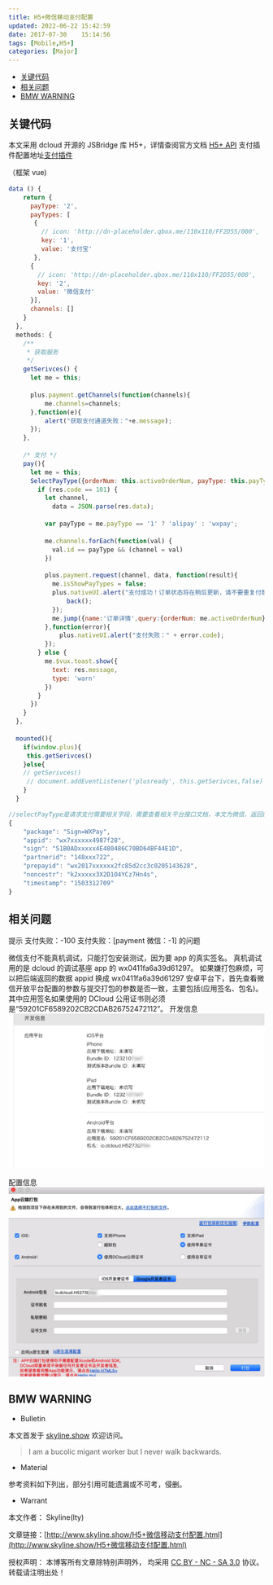 ```yaml
---
title: H5+微信移动支付配置
updated: 2022-06-22	15:42:59
date: 2017-07-30	15:14:56
tags: [Mobile,H5+]
categories: [Major]
---
```

            
            

<!-- @import "[TOC]" {cmd="toc" depthFrom=1 depthTo=6 orderedList=false} -->

<!-- code_chunk_output -->

  - [关键代码](#关键代码)
  - [相关问题](#相关问题)
  - [BMW WARNING](#bmw-warning)


<!-- /code_chunk_output -->

## 关键代码

本文采用 dcloud 开源的 JSBridge 库 H5+，详情查阅官方文档
[H5+ API](http://www.html5plus.org/doc/h5p.html)
支付插件配置地址[支付插件](https://ask.dcloud.net.cn/article/71)

（框架 vue)

```js
data () {
    return {
      payType: '2',
      payTypes: [
       {
         // icon: 'http://dn-placeholder.qbox.me/110x110/FF2D55/000',
         key: '1',
         value: '支付宝'
       },
      {
        // icon: 'http://dn-placeholder.qbox.me/110x110/FF2D55/000',
        key: '2',
        value: '微信支付'
      }],
      channels: []
    }
  },
  methods: {
    /**
     * 获取服务
     */
    getSerivces() {
      let me = this;

      plus.payment.getChannels(function(channels){
          me.channels=channels;
      },function(e){
          alert("获取支付通道失败："+e.message);
      });
    },

    /* 支付 */
    pay(){
      let me = this;
      SelectPayType({orderNum: this.activeOrderNum, payType: this.payType}).then(res => {
        if (res.code == 101) {
          let channel,
            data = JSON.parse(res.data);

          var payType = me.payType == '1' ? 'alipay' : 'wxpay';

          me.channels.forEach(function(val) {
            val.id == payType && (channel = val)
          })

          plus.payment.request(channel, data, function(result){
            me.isShowPayTypes = false;
            plus.nativeUI.alert("支付成功！订单状态将在稍后更新，请不要重复付款",function(){
                back();
            });
            me.jump({name:'订单详情',query:{orderNum: me.activeOrderNum}})
          },function(error){
              plus.nativeUI.alert("支付失败：" + error.code);
          });
        } else {
          me.$vux.toast.show({
            text: res.message,
            type: 'warn'
          })
        }
      })
    }
  },

  mounted(){
    if(window.plus){
     this.getSerivces()
    }else{
    // getSerivces()
     // document.addEventListener('plusready', this.getSerivces,false)
    }
  }
```

```js
//selectPayType是请求支付需要相关字段，需要查看相关平台接口文档，本文为微信，返回的字段如下
{
    "package": "Sign=WXPay",
    "appid": "wx7xxxxxx4987f28",
    "sign": "51B0ADxxxxx4E480486C70BD64BF44E1D",
    "partnerid": "148xxx722",
    "prepayid": "wx2017xxxxxx2fc85d2cc3c0205143628",
    "noncestr": "k2xxxxx3X2D1O4YCz7Hn4s",
    "timestamp": "1503312709"
}
```

## 相关问题

提示 支付失败：-100 支付失败：[payment 微信：-1] 的问题

微信支付不能真机调试，只能打包安装测试，因为要 app 的真实签名。
真机调试用的是 dcloud 的调试基座 app 的 wx0411fa6a39d61297。
如果嫌打包麻烦，可以把后端返回的数据 appid 换成 wx0411fa6a39d61297
安卓平台下，首先查看微信开放平台配置的参数与提交打包的参数是否一致，主要包括(应用签名、包名)。
其中应用签名如果使用的 DCloud 公用证书则必须是“59201CF6589202CB2CDAB26752472112”。
开发信息
![H5+微信移动支付配置20220623180104](https://raw.githubusercontent.com/skylinety/blog-pics/master/imgs/H5%2B%E5%BE%AE%E4%BF%A1%E7%A7%BB%E5%8A%A8%E6%94%AF%E4%BB%98%E9%85%8D%E7%BD%AE20220623180104.png)

配置信息
![H5+微信移动支付配置20220623180222](https://raw.githubusercontent.com/skylinety/blog-pics/master/imgs/H5%2B%E5%BE%AE%E4%BF%A1%E7%A7%BB%E5%8A%A8%E6%94%AF%E4%BB%98%E9%85%8D%E7%BD%AE20220623180222.png)

## BMW WARNING
<!--more-->

- Bulletin

本文首发于 [skyline.show](http://www.skyline.show) 欢迎访问。

> I am a bucolic migant worker but I never walk backwards.

- Material

参考资料如下列出，部分引用可能遗漏或不可考，侵删。

>

- Warrant

本文作者： Skyline(lty)

文章链接：[http://www.skyline.show/H5+微信移动支付配置.html](http://www.skyline.show/H5+微信移动支付配置.html)

授权声明： 本博客所有文章除特别声明外， 均采用 [CC BY - NC - SA 3.0](https://creativecommons.org/licenses/by-nc-sa/3.0/deed.zh) 协议。 转载请注明出处！
